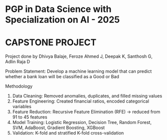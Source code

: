 # PGP in Data Science with Specialization on AI - 2025
# CAPSTONE PROJECT

Project done by Dhivya Balaje, Feroze Ahmed J, Deepak K, Santhosh G, Adlin Raja D 

Problem Statement:
Develop a machine learning model that can predict whether a bank loan will be classified as a Good or Bad

Methodology
1. Data Cleaning: Removed anomalies, duplicates, and filled missing values
2. Feature Engineering: Created financial ratios, encoded categorical variables
3. Feature Reduction: Recursive Feature Elimination (RFE) → reduced from 91 to 45 features
4. Model Training: Logistic Regression, Decision Tree, Random Forest, SVM, AdaBoost, Gradient Boosting, XGBoost
5. Validation: K-fold and stratified K-fold cross-validation

